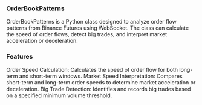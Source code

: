 ### OrderBookPatterns
OrderBookPatterns is a Python class designed to analyze order flow patterns from Binance Futures using WebSocket. The class can calculate the speed of order flows, detect big trades, and interpret market acceleration or deceleration.

### Features
Order Speed Calculation: Calculates the speed of order flow for both long-term and short-term windows.
Market Speed Interpretation: Compares short-term and long-term order speeds to determine market acceleration or deceleration.
Big Trade Detection: Identifies and records big trades based on a specified minimum volume threshold.
